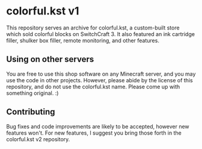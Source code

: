 # colorful.kst v1

This repository serves an archive for colorful.kst, a custom-built store which sold colorful blocks on SwitchCraft 3. It also featured an ink
cartridge filler, shulker box filler, remote monitoring, and other features.

## Using on other servers

You are free to use this shop software on any Minecraft server, and you may use the code in other projects. However, please abide by the license of this repository, and do not use the colorful.kst name. Please come up with something original. :)

## Contributing

Bug fixes and code improvements are likely to be accepted, however new features won't. For new features, I suggest you bring those forth in the colorful.kst v2 repository.
